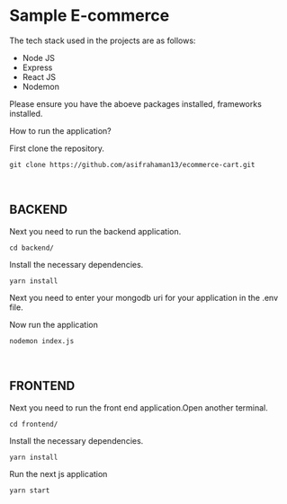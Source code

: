# Sample E-commerce

The tech stack used in the projects are as follows:

- Node JS
- Express
- React JS
- Nodemon

Please ensure you have the aboeve packages installed, frameworks installed.

How to run the application?

First clone the repository.

```
git clone https://github.com/asifrahaman13/ecommerce-cart.git
```

</br>

## BACKEND

Next you need to run the backend application.

```
cd backend/
```

Install the necessary dependencies.

```
yarn install
```

Next you need to enter your mongodb uri for your application in the .env file.

Now run the application

```
nodemon index.js
```

</br>

## FRONTEND

Next you need to run the front end application.Open another terminal.

```
cd frontend/
```

Install the necessary dependencies.

```
yarn install
```

Run the next js application

```
yarn start
```
